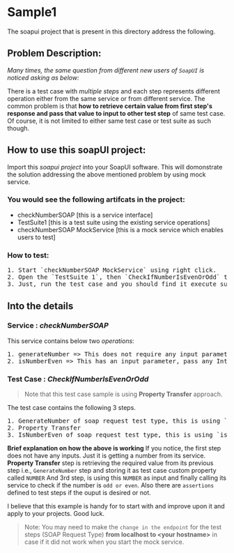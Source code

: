 # Sample1
The soapui project that is present in this directory address the following.

## Problem Description:

_Many times, the same question from different new users of `SoapUI` is noticed asking as below:_

There is a test case with _multiple steps_ and each step represents different operation either from the same service or from different service. The common problem is that **how to retrieve certain value from first step's response and pass that value to input to other test step** of same test case. Of course, it is not limited to either same test case or test suite as such though. 

## How to use this soapUI project:

Import this _soapui project_ into your SoapUI software. This will domonstrate the solution addressing the above mentioned problem by using mock service. 

### You would see the following artifcats in the project:
- checkNumberSOAP [this is a service interface]
- TestSuite1 [this is a test suite using the existing service operations]
- checkNumberSOAP MockService [this is a mock service which enables users to test]

### How to test:
<pre>
1. Start `checkNumberSOAP MockService` using right click.
2. Open the `TestSuite 1`, then `CheckIfNumberIsEvenOrOdd` test case.
3. Just, run the test case and you should find it execute successfully.
</pre>

## Into the details

### Service : _checkNumberSOAP_
This service contains below two _operations_:
<pre>
1. generateNumber => This does not require any input parameters. It will just return an Integers in the response.
2. isNumberEven => This has an input parameter, pass any Integer and user will recieve a response saying whether that is an even or an odd numer.
</pre>
### Test Case : _CheckIfNumberIsEvenOrOdd_

>Note that this test case sample is using **Property Transfer** approach.

The test case contains the following 3 steps.
<pre>
1. GenerateNumber of soap request test type, this is using `generateNumber` operation.
2. Property Transfer
3. IsNumberEven of soap request test type, this is using `isNumberEven` operation.
</pre>
**Brief explanation on how the above is working**
If you notice, the first step does not have any inputs. Just it is getting a number from its service. 
**Property Transfer** step is retrieving the required value from its previous step i.e., `GenerateNumber` step and storing it as test case custom property called `NUMBER`
And 3rd step, is using this `NUMBER` as input and finally calling its service to check if the number is `odd or even`.
Also there are `assertions` defined to test steps if the ouput is desired or not.

I believe that this example is handy for to start with and improve upon it and apply to your projects. Good luck.

>Note: You may need to make the `change in the endpoint` for the test steps (SOAP Request Type) **from localhost to \<your hostname\>** in case if it did not work when you start the mock service.
